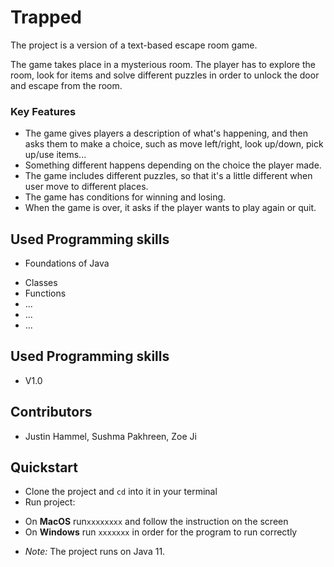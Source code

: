 # Trapped
The project is a version of a text-based escape room game.

The game takes place in a mysterious room. The player has to explore the room, look for items and solve different puzzles in order to unlock the door and escape from the room.

### Key Features
* The game gives players a description of what's happening, and then asks them to make a choice, such as move left/right, look up/down, pick up/use items...
* Something different happens depending on the choice the player made.
* The game includes different puzzles, so that it's a little different when user move to different places.
* The game has conditions for winning and losing.
* When the game is over, it asks if the player wants to play again or quit.


## Used Programming skills
* Foundations of Java
- Classes
- Functions
- ...
- ...
- ...

## Used Programming skills
* V1.0

## Contributors
* Justin Hammel, Sushma Pakhreen, Zoe Ji

## Quickstart
* Clone the project and `cd` into it in your terminal
* Run project:
- On **MacOS** run`xxxxxxxx` and follow the instruction on the screen
- On **Windows** run `xxxxxxx` in order for the program to run correctly
* _Note:_ The project runs on Java 11.